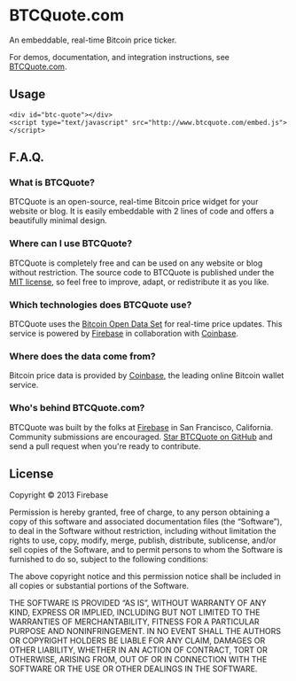 BTCQuote.com
============

An embeddable, real-time Bitcoin price ticker.

For demos, documentation, and integration instructions, see [BTCQuote.com](http://www.btcquote.com/).

Usage
-----

	<div id="btc-quote"></div>
	<script type="text/javascript" src="http://www.btcquote.com/embed.js"></script>


F.A.Q.
------
### What is BTCQuote?
BTCQuote is an open-source, real-time Bitcoin price widget for your website or blog. It is easily embeddable with 2 lines of code and offers a beautifully minimal design.

### Where can I use BTCQuote?
BTCQuote is completely free and can be used on any website or blog without restriction. The source code to BTCQuote is published under the [MIT license](http://firebase.mit-license.org/), so feel free to improve, adapt, or redistribute it as you like.

### Which technologies does BTCQuote use?
BTCQuote uses the [Bitcoin Open Data Set](https://www.firebase.com/docs/data/index.html) for real-time price updates. This service is powered by [Firebase](https://www.firebase.com) in collaboration with [Coinbase](https://www.coinbase.com/).

### Where does the data come from?
Bitcoin price data is provided by [Coinbase](https://www.coinbase.com/), the leading online Bitcoin wallet service.

### Who's behind BTCQuote.com?
BTCQuote was built by the folks at [Firebase](https://www.firebase.com) in San Francisco, California. 
Community submissions are encouraged. [Star BTCQuote on GitHub](https://github.com/firebase/btcquote) and send a pull request when you're ready to contribute.

License
-------
Copyright © 2013 Firebase

Permission is hereby granted, free of charge, to any person obtaining a copy of this software and associated documentation files (the “Software”), to deal in the Software without restriction, including without limitation the rights to use, copy, modify, merge, publish, distribute, sublicense, and/or sell copies of the Software, and to permit persons to whom the Software is furnished to do so, subject to the following conditions:

The above copyright notice and this permission notice shall be included in all copies or substantial portions of the Software.

THE SOFTWARE IS PROVIDED “AS IS”, WITHOUT WARRANTY OF ANY KIND, EXPRESS OR IMPLIED, INCLUDING BUT NOT LIMITED TO THE WARRANTIES OF MERCHANTABILITY, FITNESS FOR A PARTICULAR PURPOSE AND NONINFRINGEMENT. IN NO EVENT SHALL THE AUTHORS OR COPYRIGHT HOLDERS BE LIABLE FOR ANY CLAIM, DAMAGES OR OTHER LIABILITY, WHETHER IN AN ACTION OF CONTRACT, TORT OR OTHERWISE, ARISING FROM, OUT OF OR IN CONNECTION WITH THE SOFTWARE OR THE USE OR OTHER DEALINGS IN THE SOFTWARE.
